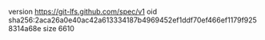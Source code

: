 version https://git-lfs.github.com/spec/v1
oid sha256:2aca26a0e40ac42a613334187b4969452ef1ddf70ef466ef1179f9258314a68e
size 6610
